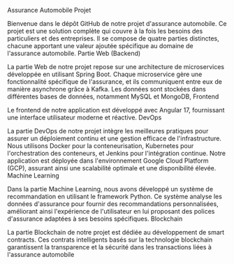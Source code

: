 Assurance Automobile Projet

Bienvenue dans le dépôt GitHub de notre projet d'assurance automobile. Ce projet est une solution complète qui couvre à la fois les besoins des particuliers et des entreprises. Il se compose de quatre parties distinctes, chacune apportant une valeur ajoutée spécifique au domaine de l'assurance automobile.
Partie Web (Backend)

La partie Web de notre projet repose sur une architecture de microservices développée en utilisant Spring Boot. Chaque microservice gère une fonctionnalité spécifique de l'assurance, et ils communiquent entre eux de manière asynchrone grâce à Kafka. Les données sont stockées dans différentes bases de données, notamment MySQL et MongoDB,
Frontend

Le frontend de notre application est développé avec Angular 17, fournissant une interface utilisateur moderne et réactive.
DevOps

La partie DevOps de notre projet intègre les meilleures pratiques pour assurer un déploiement continu et une gestion efficace de l'infrastructure. Nous utilisons Docker pour la conteneurisation, Kubernetes pour l'orchestration des conteneurs, et Jenkins pour l'intégration continue. Notre application est déployée dans l'environnement Google Cloud Platform (GCP), assurant ainsi une scalabilité optimale et une disponibilité élevée.
Machine Learning

Dans la partie Machine Learning, nous avons développé un système de recommandation en utilisant le framework Python. Ce système analyse les données d'assurance pour fournir des recommandations personnalisées, améliorant ainsi l'expérience de l'utilisateur en lui proposant des polices d'assurance adaptées à ses besoins spécifiques.
Blockchain

La partie Blockchain de notre projet est dédiée au développement de smart contracts. Ces contrats intelligents basés sur la technologie blockchain garantissent la transparence et la sécurité dans les transactions liées à l'assurance automobile
